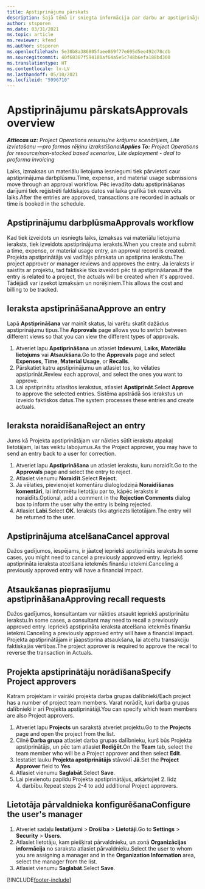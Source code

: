```yaml
---
title: Apstiprinājumu pārskats
description: Šajā tēmā ir sniegta informācija par darbu ar apstiprinājumiem programmā Project Operations.
author: stsporen
ms.date: 03/31/2021
ms.topic: article
ms.reviewer: kfend
ms.author: stsporen
ms.openlocfilehash: 5e30b8a386805faee869f77e695d5ee492d78cdb
ms.sourcegitcommit: 40f68387f594180af64a5e5c748b6efa188bd300
ms.translationtype: HT
ms.contentlocale: lv-LV
ms.lasthandoff: 05/10/2021
ms.locfileid: "5996710"
---
```

# <a name="approvals-overview"></a><span data-ttu-id="d6a37-103">Apstiprinājumu pārskats</span><span class="sxs-lookup"><span data-stu-id="d6a37-103">Approvals overview</span></span>

<span data-ttu-id="d6a37-104">_**Attiecas uz:** Project Operations resursu/ne krājumu scenārijiem, Lite izvietošanu —pro formas rēķinu izrakstīšanai_</span><span class="sxs-lookup"><span data-stu-id="d6a37-104">_**Applies To:** Project Operations for resource/non-stocked based scenarios, Lite deployment - deal to proforma invoicing_</span></span>

<span data-ttu-id="d6a37-105">Laiks, izmaksas un materiālu lietojuma iesniegumi tiek pārvietoti caur apstiprinājuma darbplūsmu.</span><span class="sxs-lookup"><span data-stu-id="d6a37-105">Time, expense, and material usage submissions move through an approval workflow.</span></span> <span data-ttu-id="d6a37-106">Pēc ievadīto datu apstiprināšanas darījumi tiek reģistrēti faktiskajos datos vai laika grafikā tiek rezervēts laiks.</span><span class="sxs-lookup"><span data-stu-id="d6a37-106">After the entries are approved, transactions are recorded in actuals or time is booked in the schedule.</span></span>

## <a name="approvals-workflow"></a><span data-ttu-id="d6a37-107">Apstiprinājumu darbplūsma</span><span class="sxs-lookup"><span data-stu-id="d6a37-107">Approvals workflow</span></span>
<span data-ttu-id="d6a37-108">Kad tiek izveidots un iesniegts laiks, izmaksas vai materiālu lietojuma ieraksts, tiek izveidots apstiprinājuma ieraksts.</span><span class="sxs-lookup"><span data-stu-id="d6a37-108">When you create and submit a time, expense, or material usage entry, an approval record is created.</span></span> <span data-ttu-id="d6a37-109">Projekta apstiprinātājs vai vadītājs pārskata un apstiprina ierakstu.</span><span class="sxs-lookup"><span data-stu-id="d6a37-109">The project approver or manager reviews and approves the entry.</span></span> <span data-ttu-id="d6a37-110">Ja ieraksts ir saistīts ar projektu, tad faktiskie tiks izveidoti pēc tā apstiprināšanas.</span><span class="sxs-lookup"><span data-stu-id="d6a37-110">If the entry is related to a project, the actuals will be created when it's approved.</span></span> <span data-ttu-id="d6a37-111">Tādējādi var izsekot izmaksām un norēķiniem.</span><span class="sxs-lookup"><span data-stu-id="d6a37-111">This allows the cost and billing to be tracked.</span></span>

## <a name="approve-an-entry"></a><span data-ttu-id="d6a37-112">Ieraksta apstiprināšana</span><span class="sxs-lookup"><span data-stu-id="d6a37-112">Approve an entry</span></span>
<span data-ttu-id="d6a37-113">Lapā **Apstiprināšana** var mainīt skatus, lai varētu skatīt dažādus apstiprinājumu tipus.</span><span class="sxs-lookup"><span data-stu-id="d6a37-113">The **Approvals** page allows you to switch between different views so that you can view the different types of approvals.</span></span>
  
1. <span data-ttu-id="d6a37-114">Atveriet lapu **Apstiprināšana** un atlasiet **Izdevumi**, **Laiks**, **Materiālu lietojums** vai **Atsaukšana**.</span><span class="sxs-lookup"><span data-stu-id="d6a37-114">Go to the **Approvals** page and select **Expenses**, **Time**, **Material Usage**, or **Recalls**.</span></span>
2. <span data-ttu-id="d6a37-115">Pārskatiet katru apstiprinājumu un atlasiet tos, ko vēlaties apstiprināt.</span><span class="sxs-lookup"><span data-stu-id="d6a37-115">Review each approval, and select the ones you want to approve.</span></span>
3. <span data-ttu-id="d6a37-116">Lai apstiprinātu atlasītos ierakstus, atlasiet **Apstiprināt**.</span><span class="sxs-lookup"><span data-stu-id="d6a37-116">Select **Approve** to approve the selected entries.</span></span>
<span data-ttu-id="d6a37-117">Sistēma apstrādā šos ierakstus un izveido faktiskos datus.</span><span class="sxs-lookup"><span data-stu-id="d6a37-117">The system processes these entries and create actuals.</span></span>

## <a name="reject-an-entry"></a><span data-ttu-id="d6a37-118">Ieraksta noraidīšana</span><span class="sxs-lookup"><span data-stu-id="d6a37-118">Reject an entry</span></span>
<span data-ttu-id="d6a37-119">Jums kā Projekta apstiprinātājam var nākties sūtīt ierakstu atpakaļ lietotājam, lai tas veiktu labojumus.</span><span class="sxs-lookup"><span data-stu-id="d6a37-119">As the Project approver, you may have to send an entry back to a user for correction.</span></span>
  
1. <span data-ttu-id="d6a37-120">Atveriet lapu **Apstiprināšana** un atlasiet ierakstu, kuru noraidīt.</span><span class="sxs-lookup"><span data-stu-id="d6a37-120">Go to the **Approvals** page and select the entry to reject.</span></span> 
2. <span data-ttu-id="d6a37-121">Atlasiet vienumu **Noraidīt**.</span><span class="sxs-lookup"><span data-stu-id="d6a37-121">Select **Reject**.</span></span>
3. <span data-ttu-id="d6a37-122">Ja vēlaties, pievienojiet komentāru dialoglodziņā **Noraidīšanas komentāri**, lai informētu lietotāju par to, kāpēc ieraksts ir noraidīts.</span><span class="sxs-lookup"><span data-stu-id="d6a37-122">Optional, add a comment in the **Rejection Comments** dialog box to inform the user why the entry is being rejected.</span></span>
4. <span data-ttu-id="d6a37-123">Atlasiet **Labi**.</span><span class="sxs-lookup"><span data-stu-id="d6a37-123">Select **OK**.</span></span> <span data-ttu-id="d6a37-124">Ieraksts tiks atgriezts lietotājam.</span><span class="sxs-lookup"><span data-stu-id="d6a37-124">The entry will be returned to the user.</span></span>
  
## <a name="cancel-approval"></a><span data-ttu-id="d6a37-125">Apstiprinājuma atcelšana</span><span class="sxs-lookup"><span data-stu-id="d6a37-125">Cancel approval</span></span>
<span data-ttu-id="d6a37-126">Dažos gadījumos, iespējams, ir jāatceļ iepriekš apstiprināts ieraksts.</span><span class="sxs-lookup"><span data-stu-id="d6a37-126">In some cases, you might need to cancel a previously approved entry.</span></span> <span data-ttu-id="d6a37-127">Iepriekš apstiprināta ieraksta atcelšana ietekmēs finanšu ietekmi.</span><span class="sxs-lookup"><span data-stu-id="d6a37-127">Canceling a previously approved entry will have a financial impact.</span></span> 

## <a name="approving-recall-requests"></a><span data-ttu-id="d6a37-128">Atsaukšanas pieprasījumu apstiprināšana</span><span class="sxs-lookup"><span data-stu-id="d6a37-128">Approving recall requests</span></span>
<span data-ttu-id="d6a37-129">Dažos gadījumos, konsultantam var nākties atsaukt iepriekš apstiprinātu ierakstu.</span><span class="sxs-lookup"><span data-stu-id="d6a37-129">In some cases, a consultant may need to recall a previously approved entry.</span></span> <span data-ttu-id="d6a37-130">Iepriekš apstiprināta ieraksta atcelšana ietekmēs finanšu ietekmi.</span><span class="sxs-lookup"><span data-stu-id="d6a37-130">Canceling a previously approved entry will have a financial impact.</span></span> <span data-ttu-id="d6a37-131">Projekta apstiprinātājam ir jāapstiprina atsaukšana, lai atceltu transakciju faktiskajās vērtības.</span><span class="sxs-lookup"><span data-stu-id="d6a37-131">The project approver is required to approve the recall to reverse the transaction in Actuals.</span></span>

## <a name="specify-project-approvers"></a><span data-ttu-id="d6a37-132">Projekta apstiprinātāju norādīšana</span><span class="sxs-lookup"><span data-stu-id="d6a37-132">Specify Project approvers</span></span>
<span data-ttu-id="d6a37-133">Katram projektam ir vairāki projekta darba grupas dalībnieki/</span><span class="sxs-lookup"><span data-stu-id="d6a37-133">Each project has a number of project team members.</span></span> <span data-ttu-id="d6a37-134">Varat norādīt, kuri darba grupas dalībnieki ir arī Projekta apstiprinātāji.</span><span class="sxs-lookup"><span data-stu-id="d6a37-134">You can specify which team members are also Project approvers.</span></span>

1. <span data-ttu-id="d6a37-135">Atveriet lapu **Projects** un sarakstā atveriet projektu.</span><span class="sxs-lookup"><span data-stu-id="d6a37-135">Go to the **Projects** page and open the project from the list.</span></span>
2. <span data-ttu-id="d6a37-136">Cilnē **Darba grupa** atlasiet darba grupas dalībnieku, kurš būs Projekta apstiprinātājs, un pēc tam atlasiet **Rediģēt**.</span><span class="sxs-lookup"><span data-stu-id="d6a37-136">On the **Team** tab, select the team member who will be a Project approver and then select **Edit**.</span></span>
3. <span data-ttu-id="d6a37-137">Iestatiet lauku **Projekta apstiprinātājs** stāvoklī **Jā**.</span><span class="sxs-lookup"><span data-stu-id="d6a37-137">Set the **Project Approver** field to **Yes**.</span></span>
4. <span data-ttu-id="d6a37-138">Atlasiet vienumu **Saglabāt**.</span><span class="sxs-lookup"><span data-stu-id="d6a37-138">Select **Save**.</span></span>
5. <span data-ttu-id="d6a37-139">Lai pievienotu papildu Projekta apstiprinātājus, atkārtojiet 2. līdz 4. darbību.</span><span class="sxs-lookup"><span data-stu-id="d6a37-139">Repeat steps 2-4 to add additional Project approvers.</span></span>

## <a name="configure-the-users-manager"></a><span data-ttu-id="d6a37-140">Lietotāja pārvaldnieka konfigurēšana</span><span class="sxs-lookup"><span data-stu-id="d6a37-140">Configure the user's manager</span></span>

1. <span data-ttu-id="d6a37-141">Atveriet sadaļu **Iestatījumi** > **Drošība** > **Lietotāji**.</span><span class="sxs-lookup"><span data-stu-id="d6a37-141">Go to **Settings** > **Security** > **Users**.</span></span>
2. <span data-ttu-id="d6a37-142">Atlasiet lietotāju, kam piešķirat pārvaldnieku, un zonā **Organizācijas informācija** no saraksta atlasiet pārvaldnieku.</span><span class="sxs-lookup"><span data-stu-id="d6a37-142">Select the user to whom you are assigning a manager and in the **Organization Information** area, select the manager from the list.</span></span> 
3. <span data-ttu-id="d6a37-143">Atlasiet vienumu **Saglabāt**.</span><span class="sxs-lookup"><span data-stu-id="d6a37-143">Select **Save**.</span></span>




[!INCLUDE[footer-include](../includes/footer-banner.md)]
